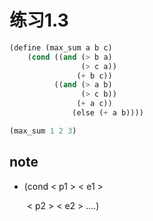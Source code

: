 # 练习1.3

```lisp
(define (max_sum a b c)
    (cond ((and (> b a)
		        (> c a))
	           (+ b c))
	      ((and (> a b)
			    (> c b))
		       (+ a c))
		      (else (+ a b))))

(max_sum 1 2 3)
```

## note

- (cond < p1 > < e1 >

  ​	< p2 > < e2 > ....)

